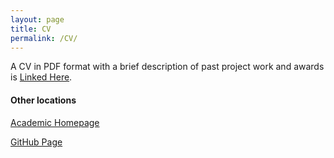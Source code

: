 ```yaml
---
layout: page
title: CV
permalink: /CV/
---
```


A CV in PDF format with a brief description of past project work and awards is [Linked Here](http://home.iitb.ac.in/~ishankjuneja/files/ishank_juneja_CV.pdf).

#### Other locations
[Academic Homepage](http://home.iitb.ac.in/~ishankjuneja/)

[GitHub Page](https://github.com/ishank-juneja)




